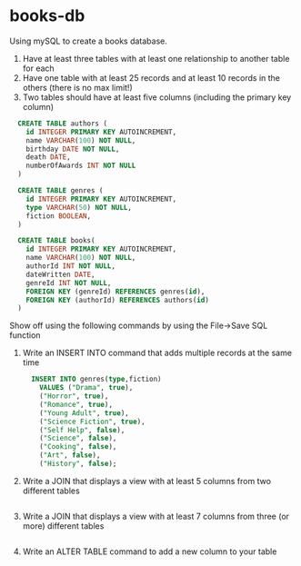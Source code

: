 # books-db

Using mySQL to create a books database.

1. Have at least three tables with at least one relationship to another table for each
2. Have one table with at least 25 records and at least 10 records in the others (there is no max limit!)
3. Two tables should have at least five columns (including the primary key column)

``` sql
  CREATE TABLE authors (
    id INTEGER PRIMARY KEY AUTOINCREMENT,
    name VARCHAR(100) NOT NULL,
    birthday DATE NOT NULL,
    death DATE,
    numberOfAwards INT NOT NULL
  )
```

``` sql
  CREATE TABLE genres (
    id INTEGER PRIMARY KEY AUTOINCREMENT,
    type VARCHAR(50) NOT NULL,
    fiction BOOLEAN,
  )
```

``` sql
  CREATE TABLE books(
    id INTEGER PRIMARY KEY AUTOINCREMENT,
    name VARCHAR(100) NOT NULL,
    authorId INT NOT NULL,
    dateWritten DATE,
    genreId INT NOT NULL,
    FOREIGN KEY (genreId) REFERENCES genres(id),
    FOREIGN KEY (authorId) REFERENCES authors(id)
  )
```

Show off using the following commands by using the File->Save SQL function

1. Write an INSERT INTO command that adds multiple records at the same time

    ```sql
      INSERT INTO genres(type,fiction)
        VALUES ("Drama", true),
        ("Horror", true),
        ("Romance", true),
        ("Young Adult", true),
        ("Science Fiction", true),
        ("Self Help", false),
        ("Science", false),
        ("Cooking", false),
        ("Art", false),
        ("History", false);
    ```

2. Write a JOIN that displays a view with at least 5 columns from two different tables

    ```sql

    ```

3. Write a JOIN that displays a view with at least 7 columns from three (or more) different tables

    ```sql

    ```

4. Write an ALTER TABLE command to add a new column to your table

    ```sql

    ```
